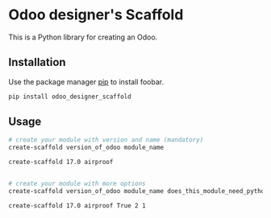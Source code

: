 # Odoo designer's Scaffold

This is a Python library for creating an Odoo.

## Installation

Use the package manager [pip](https://pip.pypa.io/en/stable/) to install foobar.

```bash
pip install odoo_designer_scaffold
```

## Usage

```bash
# create your module with version and name (mandatory)
create-scaffold version_of_odoo module_name

create-scaffold 17.0 airproof


# create your module with more options
create-scaffold version_of_odoo module_name does_this_module_need_python number_of_website number_of_theme

create-scaffold 17.0 airproof True 2 1

```
